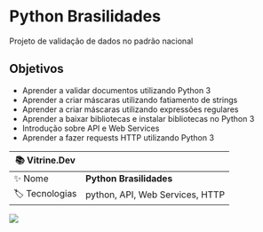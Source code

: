 # Python Brasilidades
Projeto de validação de dados no padrão nacional

## Objetivos
- Aprender a validar documentos utilizando Python 3
- Aprender a criar máscaras utilizando fatiamento de strings
- Aprender a criar máscaras utilizando expressões regulares
- Aprender a baixar bibliotecas e instalar bibliotecas no Python 3
- Introdução sobre API e Web Services
- Aprender a fazer requests HTTP utilizando Python 3

| :books: Vitrine.Dev |     |
| -------------  | --- |
| :sparkles: Nome        | **Python Brasilidades**
| :label: Tecnologias | python, API, Web Services, HTTP

<!-- Inserir imagem com a #vitrinedev ao final do link -->
![](https://vitrinedev.s3.amazonaws.com/python-brasilidades.png#vitrinedev)
